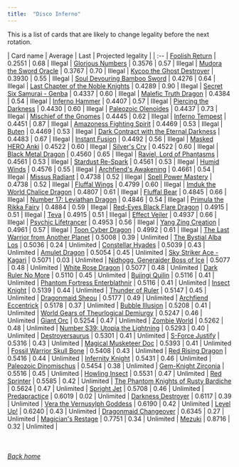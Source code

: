 ```yaml
---
title:  "Disco Inferno"
---
```


This is a list of cards that are likely to change legality before the next rotation.

| Card name | Average | Last | Projected legality |
| :-- |
[Foolish Return](https://db.ygoprodeck.com/card/?search=Foolish%20Return) | 0.2551 | 0.68 | Illegal |
[Glorious Numbers](https://db.ygoprodeck.com/card/?search=Glorious%20Numbers) | 0.3576 | 0.57 | Illegal |
[Mudora the Sword Oracle](https://db.ygoprodeck.com/card/?search=Mudora%20the%20Sword%20Oracle) | 0.3767 | 0.70 | Illegal |
[Kycoo the Ghost Destroyer](https://db.ygoprodeck.com/card/?search=Kycoo%20the%20Ghost%20Destroyer) | 0.3930 | 0.55 | Illegal |
[Soul Devouring Bamboo Sword](https://db.ygoprodeck.com/card/?search=Soul%20Devouring%20Bamboo%20Sword) | 0.4276 | 0.64 | Illegal |
[Last Chapter of the Noble Knights](https://db.ygoprodeck.com/card/?search=Last%20Chapter%20of%20the%20Noble%20Knights) | 0.4289 | 0.90 | Illegal |
[Secret Six Samurai - Genba](https://db.ygoprodeck.com/card/?search=Secret%20Six%20Samurai%20-%20Genba) | 0.4337 | 0.60 | Illegal |
[Malefic Truth Dragon](https://db.ygoprodeck.com/card/?search=Malefic%20Truth%20Dragon) | 0.4384 | 0.54 | Illegal |
[Inferno Hammer](https://db.ygoprodeck.com/card/?search=Inferno%20Hammer) | 0.4407 | 0.57 | Illegal |
[Piercing the Darkness](https://db.ygoprodeck.com/card/?search=Piercing%20the%20Darkness) | 0.4430 | 0.60 | Illegal |
[Paleozoic Olenoides](https://db.ygoprodeck.com/card/?search=Paleozoic%20Olenoides) | 0.4437 | 0.73 | Illegal |
[Mischief of the Gnomes](https://db.ygoprodeck.com/card/?search=Mischief%20of%20the%20Gnomes) | 0.4445 | 0.62 | Illegal |
[Inferno Tempest](https://db.ygoprodeck.com/card/?search=Inferno%20Tempest) | 0.4451 | 0.87 | Illegal |
[Amazoness Fighting Spirit](https://db.ygoprodeck.com/card/?search=Amazoness%20Fighting%20Spirit) | 0.4469 | 0.53 | Illegal |
[Buten](https://db.ygoprodeck.com/card/?search=Buten) | 0.4469 | 0.53 | Illegal |
[Dark Contract with the Eternal Darkness](https://db.ygoprodeck.com/card/?search=Dark%20Contract%20with%20the%20Eternal%20Darkness) | 0.4483 | 0.67 | Illegal |
[Instant Fusion](https://db.ygoprodeck.com/card/?search=Instant%20Fusion) | 0.4492 | 0.56 | Illegal |
[Masked HERO Anki](https://db.ygoprodeck.com/card/?search=Masked%20HERO%20Anki) | 0.4522 | 0.60 | Illegal |
[Silver's Cry](https://db.ygoprodeck.com/card/?search=Silver's%20Cry) | 0.4522 | 0.60 | Illegal |
[Black Metal Dragon](https://db.ygoprodeck.com/card/?search=Black%20Metal%20Dragon) | 0.4560 | 0.65 | Illegal |
[Raviel, Lord of Phantasms](https://db.ygoprodeck.com/card/?search=Raviel,%20Lord%20of%20Phantasms) | 0.4561 | 0.53 | Illegal |
[Stardust Re-Spark](https://db.ygoprodeck.com/card/?search=Stardust%20Re-Spark) | 0.4561 | 0.53 | Illegal |
[Humid Winds](https://db.ygoprodeck.com/card/?search=Humid%20Winds) | 0.4576 | 0.55 | Illegal |
[Archfiend's Awakening](https://db.ygoprodeck.com/card/?search=Archfiend's%20Awakening) | 0.4661 | 0.54 | Illegal |
[Missus Radiant](https://db.ygoprodeck.com/card/?search=Missus%20Radiant) | 0.4738 | 0.52 | Illegal |
[Spell Power Mastery](https://db.ygoprodeck.com/card/?search=Spell%20Power%20Mastery) | 0.4738 | 0.52 | Illegal |
[Fluffal Wings](https://db.ygoprodeck.com/card/?search=Fluffal%20Wings) | 0.4799 | 0.60 | Illegal |
[Imduk the World Chalice Dragon](https://db.ygoprodeck.com/card/?search=Imduk%20the%20World%20Chalice%20Dragon) | 0.4807 | 0.61 | Illegal |
[Fluffal Bear](https://db.ygoprodeck.com/card/?search=Fluffal%20Bear) | 0.4845 | 0.66 | Illegal |
[Number 17: Leviathan Dragon](https://db.ygoprodeck.com/card/?search=Number%2017:%20Leviathan%20Dragon) | 0.4846 | 0.54 | Illegal |
[Primula the Rikka Fairy](https://db.ygoprodeck.com/card/?search=Primula%20the%20Rikka%20Fairy) | 0.4884 | 0.59 | Illegal |
[Red-Eyes Black Flare Dragon](https://db.ygoprodeck.com/card/?search=Red-Eyes%20Black%20Flare%20Dragon) | 0.4915 | 0.51 | Illegal |
[Teva](https://db.ygoprodeck.com/card/?search=Teva) | 0.4915 | 0.51 | Illegal |
[Effect Veiler](https://db.ygoprodeck.com/card/?search=Effect%20Veiler) | 0.4937 | 0.66 | Illegal |
[Psychic Lifetrancer](https://db.ygoprodeck.com/card/?search=Psychic%20Lifetrancer) | 0.4953 | 0.56 | Illegal |
[Yang Zing Creation](https://db.ygoprodeck.com/card/?search=Yang%20Zing%20Creation) | 0.4961 | 0.57 | Illegal |
[Toon Cyber Dragon](https://db.ygoprodeck.com/card/?search=Toon%20Cyber%20Dragon) | 0.4992 | 0.61 | Illegal |
[The Last Warrior from Another Planet](https://db.ygoprodeck.com/card/?search=The%20Last%20Warrior%20from%20Another%20Planet) | 0.5008 | 0.39 | Unlimited |
[The Bystial Alba Los](https://db.ygoprodeck.com/card/?search=The%20Bystial%20Alba%20Los) | 0.5036 | 0.24 | Unlimited |
[Constellar Hyades](https://db.ygoprodeck.com/card/?search=Constellar%20Hyades) | 0.5039 | 0.43 | Unlimited |
[Amulet Dragon](https://db.ygoprodeck.com/card/?search=Amulet%20Dragon) | 0.5054 | 0.45 | Unlimited |
[Sky Striker Ace - Kagari](https://db.ygoprodeck.com/card/?search=Sky%20Striker%20Ace%20-%20Kagari) | 0.5071 | 0.03 | Unlimited |
[Nidhogg, Generaider Boss of Ice](https://db.ygoprodeck.com/card/?search=Nidhogg,%20Generaider%20Boss%20of%20Ice) | 0.5077 | 0.48 | Unlimited |
[White Rose Dragon](https://db.ygoprodeck.com/card/?search=White%20Rose%20Dragon) | 0.5077 | 0.48 | Unlimited |
[Dark Ruler No More](https://db.ygoprodeck.com/card/?search=Dark%20Ruler%20No%20More) | 0.5110 | 0.45 | Unlimited |
[Bujingi Quilin](https://db.ygoprodeck.com/card/?search=Bujingi%20Quilin) | 0.5116 | 0.41 | Unlimited |
[Phantom Fortress Enterblathnir](https://db.ygoprodeck.com/card/?search=Phantom%20Fortress%20Enterblathnir) | 0.5116 | 0.41 | Unlimited |
[Insect Knight](https://db.ygoprodeck.com/card/?search=Insect%20Knight) | 0.5139 | 0.44 | Unlimited |
[Thunder of Ruler](https://db.ygoprodeck.com/card/?search=Thunder%20of%20Ruler) | 0.5147 | 0.45 | Unlimited |
[Dragonmaid Sheou](https://db.ygoprodeck.com/card/?search=Dragonmaid%20Sheou) | 0.5177 | 0.49 | Unlimited |
[Archfiend Eccentrick](https://db.ygoprodeck.com/card/?search=Archfiend%20Eccentrick) | 0.5178 | 0.37 | Unlimited |
[Bubble Illusion](https://db.ygoprodeck.com/card/?search=Bubble%20Illusion) | 0.5208 | 0.41 | Unlimited |
[World Gears of Theurlogical Demiurgy](https://db.ygoprodeck.com/card/?search=World%20Gears%20of%20Theurlogical%20Demiurgy) | 0.5247 | 0.46 | Unlimited |
[Giant Orc](https://db.ygoprodeck.com/card/?search=Giant%20Orc) | 0.5254 | 0.47 | Unlimited |
[Zombie World](https://db.ygoprodeck.com/card/?search=Zombie%20World) | 0.5262 | 0.48 | Unlimited |
[Number S39: Utopia the Lightning](https://db.ygoprodeck.com/card/?search=Number%20S39:%20Utopia%20the%20Lightning) | 0.5293 | 0.40 | Unlimited |
[Destroyersaurus](https://db.ygoprodeck.com/card/?search=Destroyersaurus) | 0.5301 | 0.41 | Unlimited |
[S-Force Justify](https://db.ygoprodeck.com/card/?search=S-Force%20Justify) | 0.5316 | 0.43 | Unlimited |
[Magical Musketeer Doc](https://db.ygoprodeck.com/card/?search=Magical%20Musketeer%20Doc) | 0.5393 | 0.41 | Unlimited |
[Fossil Warrior Skull Bone](https://db.ygoprodeck.com/card/?search=Fossil%20Warrior%20Skull%20Bone) | 0.5408 | 0.43 | Unlimited |
[Red Rising Dragon](https://db.ygoprodeck.com/card/?search=Red%20Rising%20Dragon) | 0.5416 | 0.44 | Unlimited |
[Infernity Knight](https://db.ygoprodeck.com/card/?search=Infernity%20Knight) | 0.5431 | 0.46 | Unlimited |
[Paleozoic Dinomischus](https://db.ygoprodeck.com/card/?search=Paleozoic%20Dinomischus) | 0.5454 | 0.38 | Unlimited |
[Gem-Knight Zirconia](https://db.ygoprodeck.com/card/?search=Gem-Knight%20Zirconia) | 0.5516 | 0.45 | Unlimited |
[Howling Insect](https://db.ygoprodeck.com/card/?search=Howling%20Insect) | 0.5531 | 0.47 | Unlimited |
[Red Sprinter](https://db.ygoprodeck.com/card/?search=Red%20Sprinter) | 0.5585 | 0.42 | Unlimited |
[The Phantom Knights of Rusty Bardiche](https://db.ygoprodeck.com/card/?search=The%20Phantom%20Knights%20of%20Rusty%20Bardiche) | 0.5624 | 0.47 | Unlimited |
[Spright Jet](https://db.ygoprodeck.com/card/?search=Spright%20Jet) | 0.5708 | 0.46 | Unlimited |
[Predapractice](https://db.ygoprodeck.com/card/?search=Predapractice) | 0.6019 | 0.02 | Unlimited |
[Darkness Destroyer](https://db.ygoprodeck.com/card/?search=Darkness%20Destroyer) | 0.6117 | 0.39 | Unlimited |
[Vera the Vernusylph Goddess](https://db.ygoprodeck.com/card/?search=Vera%20the%20Vernusylph%20Goddess) | 0.6190 | 0.42 | Unlimited |
[Level Up!](https://db.ygoprodeck.com/card/?search=Level%20Up!) | 0.6240 | 0.43 | Unlimited |
[Dragonmaid Changeover](https://db.ygoprodeck.com/card/?search=Dragonmaid%20Changeover) | 0.6345 | 0.27 | Unlimited |
[Magician's Restage](https://db.ygoprodeck.com/card/?search=Magician's%20Restage) | 0.7751 | 0.34 | Unlimited |
[Mezuki](https://db.ygoprodeck.com/card/?search=Mezuki) | 0.8716 | 0.32 | Unlimited |

<br>

###### [Back home](index)